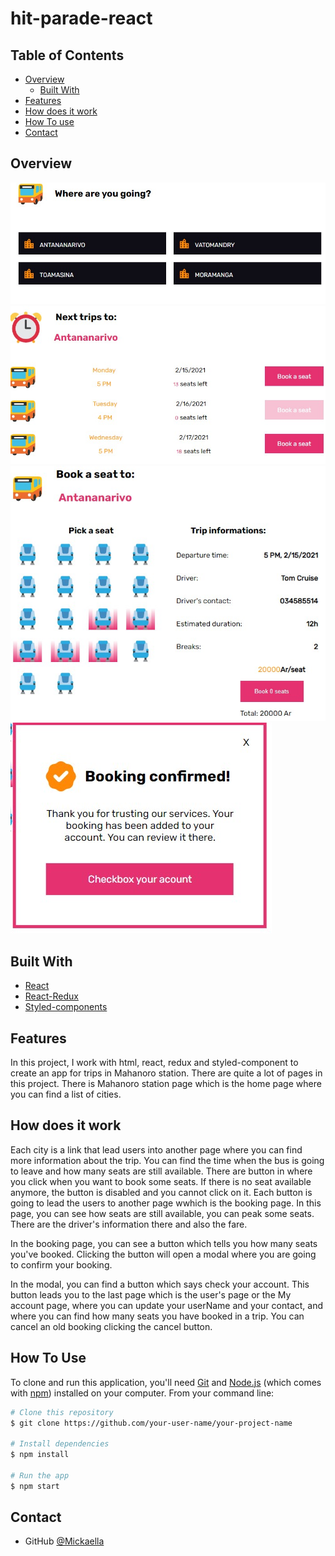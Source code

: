 # hit-parade-react

## Table of Contents

-   [Overview](#overview)
    -   [Built With](#built-with)
-   [Features](#features)
-   [How does it work](#how-does-it-work)
-   [How To use](#how-to-use)
-   [Contact](#contact)

<!-- OVERVIEW -->

## Overview

![screenshot](./home.jpg)
![screenshot](./next-trip.jpg)
![screenshot](./booking.jpg)
![screenshot](./confirming.jpg)

## Built With

-   [React](https://reactjs.org/)
-   [React-Redux](https://react-redux.js.org/)
-   [Styled-components](https://styled-components.com/)


## Features

In this project, I work with html, react, redux and styled-component to create an app for trips in Mahanoro station. There are quite a lot of pages in this project. There is Mahanoro station page which is the home page where you can find a list of cities.

## How does it work

Each city is a link that lead users into another page where you can find more information about the trip. You can find the time when the bus is going to leave and how many seats are still available. There are button in where you click when you want to book some seats. If there is no seat available anymore, the button is disabled and you cannot click on it. Each button is going to lead the users to another page wwhich is the booking page. In this page, you can see how seats are still available, you can peak some seats. There are the driver's information there and also the fare.

In the booking page, you can see a button which tells you how many seats you've booked. Clicking the button will open a modal where you are going to confirm your booking.

In the modal, you can find a button which says check your account. This button leads you to the last page which is the user's page or the My account page, where you can update your userName and your contact, and where you can find how many seats you have booked in a trip. You can cancel an old booking clicking the cancel button.


## How To Use

<!-- Example: -->

To clone and run this application, you'll need [Git](https://git-scm.com) and [Node.js](https://nodejs.org/en/download/) (which comes with [npm](http://npmjs.com)) installed on your computer. From your command line:

```bash
# Clone this repository
$ git clone https://github.com/your-user-name/your-project-name

# Install dependencies
$ npm install

# Run the app
$ npm start
```

## Contact

-   GitHub [@Mickaella](https://github.com/Mickaellah/mahanoro-station)
